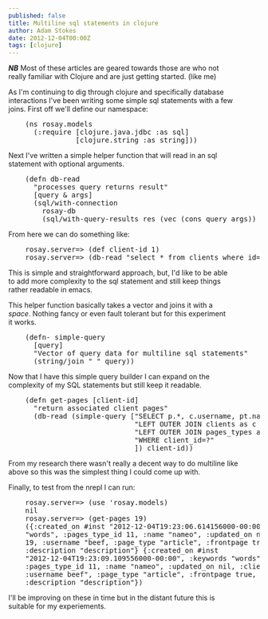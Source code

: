 ```yaml
---
published: false
title: Multiline sql statements in clojure
author: Adam Stokes
date: 2012-12-04T00:00Z
tags: [clojure]
---
```

<p><strong><em>NB</em></strong> Most of these articles are geared towards those are who not<br />
really familiar with Clojure and are just getting started. (like me)</p>
<p>As I&#39;m continuing to dig through clojure and specifically database<br />
interactions I&#39;ve been writing some simple sql statements with a few<br />
joins. First off we&#39;ll define our namespace:</p>
<pre class=&#34;prettyprint&#34;>
    (ns rosay.models
      (:require [clojure.java.jdbc :as sql]
                [clojure.string :as string]))
</pre>
<p>Next I&#39;ve written a simple helper function that will read in an sql<br />
statement with optional arguments.</p>
<pre class=&#34;prettyprint&#34;>
    (defn db-read
      &#34;processes query returns result&#34;
      [query &#38; args]
      (sql/with-connection
        rosay-db
        (sql/with-query-results res (vec (cons query args)) (doall res))))
</pre>
<p>From here we can do something like:</p>
<pre class=&#34;prettyprint&#34;>
    rosay.server=> (def client-id 1)
    rosay.server=> (db-read &#34;select * from clients where id=?&#34; client-id)
</pre>
<p>This is simple and straightforward approach, but, I&#39;d like to be able<br />
to add more complexity to the sql statement and still keep things<br />
rather readable in emacs.</p>
<p>This helper function basically takes a vector and joins it with a<br />
<em>space</em>. Nothing fancy or even fault tolerant but for this experiment<br />
it works.</p>
<pre class=&#34;prettyprint&#34;>
    (defn- simple-query
      [query]
      &#34;Vector of query data for multiline sql statements&#34;
      (string/join &#34; &#34; query))
</pre>
<p>Now that I have this simple query builder I can expand on the<br />
complexity of my SQL statements but still keep it readable.</p>
<pre class=&#34;prettyprint&#34;>
    (defn get-pages [client-id]
      &#34;return associated client pages&#34;
      (db-read (simple-query [&#34;SELECT p.*, c.username, pt.name as page_type from pages p&#34;
                              &#34;LEFT OUTER JOIN clients as c on p.client_id = c.id&#34;
                              &#34;LEFT OUTER JOIN pages_types as pt on p.pages_type_id = pt.id&#34;
                              &#34;WHERE client_id=?&#34;
                              ]) client-id))
</pre>
<p>From my research there wasn&#39;t really a decent way to do multiline like<br />
above so this was the simplest thing I could come up with.</p>
<p>Finally, to test from the nrepl I can run:</p>
<pre class=&#34;prettyprint&#34;>
    rosay.server=> (use &#39;rosay.models)
    nil
    rosay.server=> (get-pages 19)
    ({:created_on #inst &#34;2012-12-04T19:23:06.614156000-00:00&#34;, :keywords
    &#34;words&#34;, :pages_type_id 11, :name &#34;nameo&#34;, :updated_on nil, :client_id
    19, :username &#34;beef, :page_type &#34;article&#34;, :frontpage true, :id 7,
    :description &#34;description&#34;} {:created_on #inst
    &#34;2012-12-04T19:23:09.109556000-00:00&#34;, :keywords &#34;words&#34;,
    :pages_type_id 11, :name &#34;nameo&#34;, :updated_on nil, :client_id 19,
    :username beef&#34;, :page_type &#34;article&#34;, :frontpage true, :id 8,
    :description &#34;description&#34;})
</pre>
<p>I&#39;ll be improving on these in time but in the distant future this is<br />
suitable for my experiements.</p>
